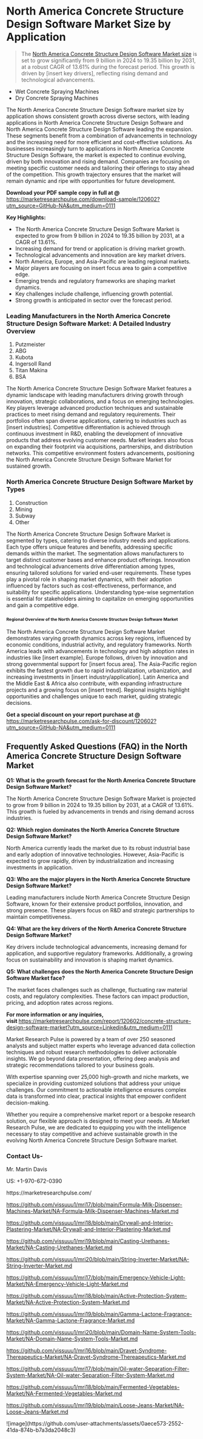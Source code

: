 <h1>North America Concrete Structure Design Software Market&nbsp;Size by Application</h1><blockquote><p>The <a href="https://marketresearchpulse.com/download-sample/120602?utm_source=GitHub-NA&amp;utm_medium=0111">North America Concrete Structure Design Software Market size</a> is set to grow significantly from 9 billion in 2024 to 19.35 billion by 2031, at a robust CAGR of 13.61% during the forecast period. This growth is driven by [insert key drivers], reflecting rising demand and technological advancements.</p></blockquote><ul><li>Wet Concrete Spraying Machines<li> Dry Concrete Spraying Machines</li></ul><p>The North America Concrete Structure Design Software market size by application shows consistent growth across diverse sectors, with leading applications in North America Concrete Structure Design Software and North America Concrete Structure Design Software leading the expansion. These segments benefit from a combination of advancements in technology and the increasing need for more efficient and cost-effective solutions. As businesses increasingly turn to applications in North America Concrete Structure Design Software, the market is expected to continue evolving, driven by both innovation and rising demand. Companies are focusing on meeting specific customer needs and tailoring their offerings to stay ahead of the competition. This growth trajectory ensures that the market will remain dynamic and ripe with opportunities for future development.</p><p><strong>Download your PDF sample copy in full at @ </strong><a href="https://marketresearchpulse.com/download-sample/120602?utm_source=GitHub-NA&amp;utm_medium=0111">https://marketresearchpulse.com/download-sample/120602?utm_source=GitHub-NA&amp;utm_medium=0111</a></p><p><strong>Key Highlights: </strong></p><ul><li>The North America Concrete Structure Design Software Market is expected to grow from 9 billion in 2024 to 19.35 billion by 2031, at a CAGR of 13.61%.</li><li>Increasing demand for trend or application is driving market growth.</li><li>Technological advancements and innovation are key market drivers.</li><li>North America, Europe, and Asia-Pacific are leading regional markets.</li><li>Major players are focusing on insert focus area to gain a competitive edge.</li><li>Emerging trends and regulatory frameworks are shaping market dynamics.</li><li>Key challenges include challenge, influencing growth potential.</li><li>Strong growth is anticipated in sector over the forecast period.</li></ul><h3>Leading Manufacturers in the North America Concrete Structure Design Software Market: A Detailed Industry Overview</h3><ol><li>Putzmeister</li><li>ABG</li><li>Kubota</li><li>Ingersoll Rand</li><li>Titan Makina</li><li>BSA</li></ol><div class="flex max-w-full flex-col flex-grow"><div class="min-h-8 text-message flex w-full flex-col items-end gap-2 whitespace-normal break-words [.text-message+&amp;]:mt-5" dir="auto" data-message-author-role="assistant" data-message-id="fd8432e4-4910-450d-b182-61b7bfb0a01f" data-message-model-slug="gpt-4o"><div class="flex w-full flex-col gap-1 empty:hidden first:pt-[3px]"><div class="markdown prose w-full break-words dark:prose-invert light"><p>The North America Concrete Structure Design Software Market features a dynamic landscape with leading manufacturers driving growth through innovation, strategic collaborations, and a focus on emerging technologies. Key players leverage advanced production techniques and sustainable practices to meet rising demand and regulatory requirements. Their portfolios often span diverse applications, catering to industries such as [insert industries]. Competitive differentiation is achieved through continuous investment in R&amp;D, enabling the development of innovative products that address evolving customer needs. Market leaders also focus on expanding their footprint via acquisitions, partnerships, and distribution networks. This competitive environment fosters advancements, positioning the North America Concrete Structure Design Software Market for sustained growth.</p></div></div></div></div><h3>North America Concrete Structure Design Software Market by Types</h3><ol><li>Construction<li> Mining<li> Subway<li> Other</li></ol><div class="flex max-w-full flex-col flex-grow"><div class="min-h-8 text-message flex w-full flex-col items-end gap-2 whitespace-normal break-words [.text-message+&amp;]:mt-5" dir="auto" data-message-author-role="assistant" data-message-id="084470be-0bb7-4664-bddf-5156b4f41249" data-message-model-slug="gpt-4o-mini"><div class="flex w-full flex-col gap-1 empty:hidden first:pt-[3px]"><div class="markdown prose w-full break-words dark:prose-invert light"><p>The North America Concrete Structure Design Software Market is segmented by types, catering to diverse industry needs and applications. Each type offers unique features and benefits, addressing specific demands within the market. The segmentation allows manufacturers to target distinct customer bases and enhance product offerings. Innovation and technological advancements drive differentiation among types, ensuring tailored solutions for varied end-user requirements. These types play a pivotal role in shaping market dynamics, with their adoption influenced by factors such as cost-effectiveness, performance, and suitability for specific applications. Understanding type-wise segmentation is essential for stakeholders aiming to capitalize on emerging opportunities and gain a competitive edge.</p></div></div></div></div><h3><span style="font-size: 11px;">Regional Overview of the North America Concrete Structure Design Software Market</span></h3><div class="flex max-w-full flex-col flex-grow"><div class="min-h-8 text-message flex w-full flex-col items-end gap-2 whitespace-normal break-words [.text-message+&amp;]:mt-5" dir="auto" data-message-author-role="assistant" data-message-id="e9038762-ce64-4e30-91c9-9bd413514231" data-message-model-slug="gpt-4o-mini"><div class="flex w-full flex-col gap-1 empty:hidden first:pt-[3px]"><div class="markdown prose w-full break-words dark:prose-invert light"><p>The North America Concrete Structure Design Software Market demonstrates varying growth dynamics across key regions, influenced by economic conditions, industrial activity, and regulatory frameworks. North America leads with advancements in technology and high adoption rates in industries like [insert example]. Europe follows, driven by innovation and strong governmental support for [insert focus area]. The Asia-Pacific region exhibits the fastest growth due to rapid industrialization, urbanization, and increasing investments in [insert industry/application]. Latin America and the Middle East &amp; Africa also contribute, with expanding infrastructure projects and a growing focus on [insert trend]. Regional insights highlight opportunities and challenges unique to each market, guiding strategic decisions.</p></div></div></div></div><p><strong>Get a special discount on your report purchase at @ </strong><a href="https://marketresearchpulse.com/ask-for-discount/120602?utm_source=GitHub-NA&amp;utm_medium=0111">https://marketresearchpulse.com/ask-for-discount/120602?utm_source=GitHub-NA&amp;utm_medium=0111</a></p><h2>Frequently Asked Questions (FAQ) in the North America Concrete Structure Design Software Market</h2><p><strong>Q1: What is the growth forecast for the North America Concrete Structure Design Software Market?</strong></p><p>The North America Concrete Structure Design Software Market is projected to grow from 9 billion in 2024 to 19.35 billion by 2031, at a CAGR of 13.61%. This growth is fueled by advancements in trends and rising demand across industries.</p><p><strong>Q2: Which region dominates the North America Concrete Structure Design Software Market?</strong></p><p>North America currently leads the market due to its robust industrial base and early adoption of innovative technologies. However, Asia-Pacific is expected to grow rapidly, driven by industrialization and increasing investments in application.</p><p><strong>Q3: Who are the major players in the North America Concrete Structure Design Software Market?</strong></p><p>Leading manufacturers include North America Concrete Structure Design Software, known for their extensive product portfolios, innovation, and strong presence. These players focus on R&amp;D and strategic partnerships to maintain competitiveness.</p><p><strong>Q4: What are the key drivers of the North America Concrete Structure Design Software Market?</strong></p><p>Key drivers include technological advancements, increasing demand for application, and supportive regulatory frameworks. Additionally, a growing focus on sustainability and innovation is shaping market dynamics.</p><p><strong>Q5: What challenges does the North America Concrete Structure Design Software Market face?</strong></p><p>The market faces challenges such as challenge, fluctuating raw material costs, and regulatory complexities. These factors can impact production, pricing, and adoption rates across regions.</p><p><strong>For more information or any inquiries, visit&nbsp;</strong><a href="https://marketresearchpulse.com/report/120602/concrete-structure-design-software-market?utm_source=Linkedin&utm_medium=0111">https://marketresearchpulse.com/report/120602/concrete-structure-design-software-market?utm_source=Linkedin&utm_medium=0111</a></p><p>Market Research Pulse is powered by a team of over 250 seasoned analysts and subject matter experts who leverage advanced data collection techniques and robust research methodologies to deliver actionable insights. We go beyond data presentation, offering deep analysis and strategic recommendations tailored to your business goals.</p><p>With expertise spanning over 25,000 high-growth and niche markets, we specialize in providing customized solutions that address your unique challenges. Our commitment to actionable intelligence ensures complex data is transformed into clear, practical insights that empower confident decision-making.</p><p>Whether you require a comprehensive market report or a bespoke research solution, our flexible approach is designed to meet your needs. At Market Research Pulse, we are dedicated to equipping you with the intelligence necessary to stay competitive and achieve sustainable growth in the evolving North America Concrete Structure Design Software market.</p><h3><strong>Contact Us-</strong></h3><p>Mr. Martin Davis</p><p>US: +1-970-672-0390</p><p>https://marketresearchpulse.com/</p><p><a href="https://github.com/vissuuu1/mri17/blob/main/Formula-Milk-Dispenser-Machines-Market/NA-Formula-Milk-Dispenser-Machines-Market.md">https://github.com/vissuuu1/mri17/blob/main/Formula-Milk-Dispenser-Machines-Market/NA-Formula-Milk-Dispenser-Machines-Market.md</a></p><p><a href="https://github.com/vissuuu1/mri18/blob/main/Drywall-and-Interior-Plastering-Market/NA-Drywall-and-Interior-Plastering-Market.md">https://github.com/vissuuu1/mri18/blob/main/Drywall-and-Interior-Plastering-Market/NA-Drywall-and-Interior-Plastering-Market.md</a></p><p><a href="https://github.com/vissuuu1/mri19/blob/main/Casting-Urethanes-Market/NA-Casting-Urethanes-Market.md">https://github.com/vissuuu1/mri19/blob/main/Casting-Urethanes-Market/NA-Casting-Urethanes-Market.md</a></p><p><a href="https://github.com/vissuuu1/mri20/blob/main/String-Inverter-Market/NA-String-Inverter-Market.md">https://github.com/vissuuu1/mri20/blob/main/String-Inverter-Market/NA-String-Inverter-Market.md</a></p><p><a href="https://github.com/vissuuu1/mri17/blob/main/Emergency-Vehicle-Light-Market/NA-Emergency-Vehicle-Light-Market.md">https://github.com/vissuuu1/mri17/blob/main/Emergency-Vehicle-Light-Market/NA-Emergency-Vehicle-Light-Market.md</a></p><p><a href="https://github.com/vissuuu1/mri18/blob/main/Active-Protection-System-Market/NA-Active-Protection-System-Market.md">https://github.com/vissuuu1/mri18/blob/main/Active-Protection-System-Market/NA-Active-Protection-System-Market.md</a></p><p><a href="https://github.com/vissuuu1/mri19/blob/main/Gamma-Lactone-Fragrance-Market/NA-Gamma-Lactone-Fragrance-Market.md">https://github.com/vissuuu1/mri19/blob/main/Gamma-Lactone-Fragrance-Market/NA-Gamma-Lactone-Fragrance-Market.md</a></p><p><a href="https://github.com/vissuuu1/mri20/blob/main/Domain-Name-System-Tools-Market/NA-Domain-Name-System-Tools-Market.md">https://github.com/vissuuu1/mri20/blob/main/Domain-Name-System-Tools-Market/NA-Domain-Name-System-Tools-Market.md</a></p><p><a href="https://github.com/vissuuu1/mri16/blob/main/Dravet-Syndrome-Thereapeutics-Market/NA-Dravet-Syndrome-Thereapeutics-Market.md">https://github.com/vissuuu1/mri16/blob/main/Dravet-Syndrome-Thereapeutics-Market/NA-Dravet-Syndrome-Thereapeutics-Market.md</a></p><p><a href="https://github.com/vissuuu1/mri17/blob/main/Oil-water-Separation-Filter-System-Market/NA-Oil-water-Separation-Filter-System-Market.md">https://github.com/vissuuu1/mri17/blob/main/Oil-water-Separation-Filter-System-Market/NA-Oil-water-Separation-Filter-System-Market.md</a></p><p><a href="https://github.com/vissuuu1/mri18/blob/main/Fermented-Vegetables-Market/NA-Fermented-Vegetables-Market.md">https://github.com/vissuuu1/mri18/blob/main/Fermented-Vegetables-Market/NA-Fermented-Vegetables-Market.md</a></p><p><a href="https://github.com/vissuuu1/mri19/blob/main/Loose-Jeans-Market/NA-Loose-Jeans-Market.md">https://github.com/vissuuu1/mri19/blob/main/Loose-Jeans-Market/NA-Loose-Jeans-Market.md</a></p>
![image](https://github.com/user-attachments/assets/0aece573-2552-41da-874b-b7a3da2048c3)
